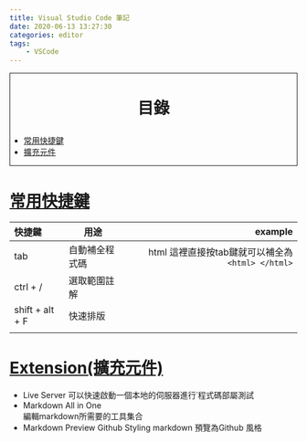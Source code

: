 ```yaml
---
title: Visual Studio Code 筆記
date: 2020-06-13 13:27:30
categories: editor
tags:
    - VSCode
---
```

<div style=" border: 1px solid;">

 # <p id="catlog" style=" text-align: center;"> 目錄 </a> #
- <a href="#hotkey">常用快捷鍵</a>
- <a href="#extension">擴充元件</a>
</div>



<!-- more -->



# <a id="hotkey" href="#catlog"> 常用快捷鍵 </a> #
| 快捷鍵          | 用途           |                                                 example |
| :-------------- | -------------- | ------------------------------------------------------: |
| tab             | 自動補全程式碼 | html  這裡直接按tab鍵就可以補全為 ``` <html> </html>``` |
| ctrl + /        | 選取範圍註解   |                                                         |
| shift + alt + F | 快速排版       |                                                         |
|                 |                |                                                         |

# <a id="extension" href="#catlog"> Extension(擴充元件) </a> #
- Live Server
可以快速啟動一個本地的伺服器進行˙程式碼部屬測試
-  Markdown All in One  
編輯markdown所需要的工具集合
- Markdown Preview Github Styling 
markdown 預覽為Github 風格



